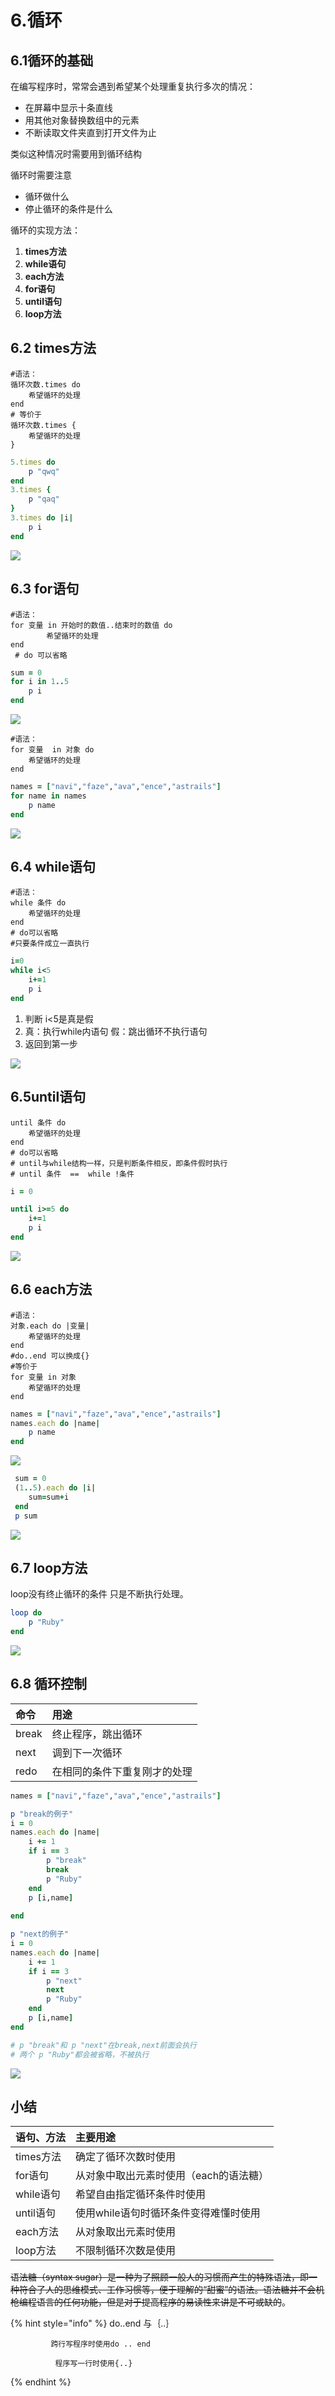 # 6.循环

## 6.1循环的基础

在编写程序时，常常会遇到希望某个处理重复执行多次的情况：

* 在屏幕中显示十条直线
* 用其他对象替换数组中的元素
* 不断读取文件夹直到打开文件为止

类似这种情况时需要用到循环结构

循环时需要注意

* 循环做什么
* 停止循环的条件是什么

循环的实现方法：

1. **times方法**
2. **while语句**
3. **each方法**
4. **for语句**
5. **until语句**
6. **loop方法**

## 6.2 times方法

```text
#语法：
循环次数.times do
    希望循环的处理
end
# 等价于
循环次数.times {
    希望循环的处理
}
```

```ruby
5.times do
	p "qwq"	
end
3.times {
	p "qaq"	
}
3.times do |i|
	p i
end

```

![](../.gitbook/assets/image%20%2861%29.png)

## 6.3 for语句

```text
#语法：
for 变量 in 开始时的数值..结束时的数值 do
        希望循环的处理
end
 # do 可以省略
```

```ruby
sum = 0
for i in 1..5
	p i
end
```

![](../.gitbook/assets/image%20%2895%29.png)

```text
#语法：
for 变量  in 对象 do
    希望循环的处理
end

```

```ruby
names = ["navi","faze","ava","ence","astrails"]
for name in names
	p name
end
```

![](../.gitbook/assets/image%20%2829%29.png)

## 6.4 while语句

```text
#语法：
while 条件 do
    希望循环的处理
end
# do可以省略
#只要条件成立一直执行
```

```ruby
i=0
while i<5
	i+=1
	p i
end
```

1. 判断 i&lt;5是真是假
2. 真：执行while内语句  假：跳出循环不执行语句
3. 返回到第一步

![](../.gitbook/assets/image%20%284%29.png)

## 6.5until语句

```text
until 条件 do
    希望循环的处理
end
# do可以省略
# until与while结构一样，只是判断条件相反，即条件假时执行
# until 条件  ==  while !条件
```

```ruby
i = 0

until i>=5 do 
	i+=1
	p i
end
```

![](../.gitbook/assets/image%20%281%29.png)

## 6.6 each方法

```text
#语法：
对象.each do |变量| 
    希望循环的处理
end
#do..end 可以换成{}
#等价于
for 变量 in 对象
    希望循环的处理
end
```

```ruby
names = ["navi","faze","ava","ence","astrails"]
names.each do |name|
	p name
end
```

![](../.gitbook/assets/image%20%2892%29.png)

```ruby
 sum = 0
 (1..5).each do |i|
 	sum=sum+i
 end
 p sum
```

![](../.gitbook/assets/image%20%2883%29.png)

## 6.7 loop方法

loop没有终止循环的条件 只是不断执行处理。

```ruby
loop do 
	p "Ruby"
end
```

![](../.gitbook/assets/image%20%2899%29.png)

## 6.8 循环控制

| 命令 | 用途 |
| :--- | :--- |
| break | 终止程序，跳出循环 |
| next | 调到下一次循环 |
| redo | 在相同的条件下重复刚才的处理 |

```ruby
names = ["navi","faze","ava","ence","astrails"]

p "break的例子"
i = 0
names.each do |name|
	i += 1
	if i == 3
		p "break"
		break
		p "Ruby"
	end
	p [i,name]
	
end

p "next的例子"
i = 0
names.each do |name|
	i += 1
	if i == 3
		p "next"
		next
		p "Ruby"
	end
	p [i,name]
end

# p "break"和 p "next"在break,next前面会执行
# 两个 p "Ruby"都会被省略，不被执行
```

![](../.gitbook/assets/image%20%28142%29.png)

## 小结

| 语句、方法 | 主要用途 |
| :--- | :--- |
| times方法 | 确定了循环次数时使用 |
| for语句 | 从对象中取出元素时使用（each的语法糖） |
| while语句 | 希望自由指定循环条件时使用 |
| until语句 | 使用while语句时循环条件变得难懂时使用 |
| each方法 | 从对象取出元素时使用 |
| loop方法 | 不限制循环次数是使用 |

~~语法糖（syntax sugar）是一种为了照顾一般人的习惯而产生的特殊语法，即一种符合了人的思维模式、工作习惯等，便于理解的“甜蜜”的语法。语法糖并不会机枪编程语言的任何功能，但是对于提高程序的易读性来讲是不可或缺的~~。

{% hint style="info" %}
do..end 与｛..｝

             跨行写程序时使用do .. end

              程序写一行时使用{..}
{% endhint %}


